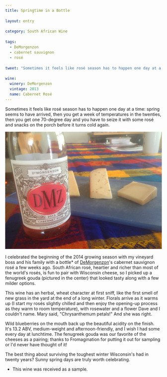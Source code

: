 ```yaml
---
title: Springtime in a Bottle

layout: entry

category: South African Wine

tags:
  - DeMorgenzon
  - cabernet sauvignon
  - rosé

tweet: "Sometimes it feels like rosé season has to happen one day at a time."

wine:
  winery: DeMorgenzon
  vintage: 2013
  name: Cabernet Rosé
---
```


Sometimes it feels like rosé season has to happen one day at a time: spring seems to have arrived, then you get a week of temperatures in the twenties, then you get one 70-degree day and you have to seize it with some rosé and snacks on the porch before it turns cold again. 

![DeMorgenzon DMZ Cabernet Rosé 2013 with cheese](/photos/dmzrose.jpg "DMZ rosé bottle with cheeses")

I celebrated the beginning of the 2014 growing season with my vineyard boss and his family with a bottle* of [DeMorgenzon](http://www.demorgenzon.co.za/)'s cabernet sauvignon rosé a few weeks ago. South African rosé, heartier and richer than most of the world's rosés, is fun to pair with Wisconsin cheese, so I picked up a fenugreek gouda (pictured in the center) that looked tasty along with a few milder options. 

This wine has an herbal, wheat character at first sniff, like the first smell of new grass in the yard at the end of a long winter. Florals arrive as it warms up (I start my rosés slightly chilled and then enjoy the opening-up process as they warm to room temperature), with rosewater and a flower Dave and I couldn't name. Mary said, "Chrysanthemum petals!" And she was right.

Wild blueberries on the mouth back up the beautiful acidity on the finish. It's 13.2 ABV, medium-weight and afternoon-friendly, and I wish I had some every day at lunchtime. The fenugreek gouda was our favorite of the cheeses as a pairing; thanks to Fromagination for putting it out for sampling or I'd never have thought of it!

The best thing about surviving the toughest winter Wisconsin's had in twenty years? Sunny spring days are truly worth celebrating. 


* This wine was received as a sample.